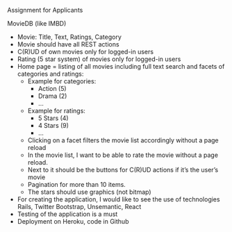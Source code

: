 Assignment for Applicants

MovieDB (like IMBD)

- Movie: Title, Text, Ratings, Category
- Movie should have all REST actions
- C(R)UD of own movies only for logged-in users
- Rating (5 star system) of movies only for logged-in users
- Home page = listing of all movies including full text search and facets of categories and ratings:
  - Example for categories:
    - Action (5)
    - Drama (2)
    - …
  - Example for ratings:
    - 5 Stars (4)
    - 4 Stars (9)
    - …
  - Clicking on a facet filters the movie list accordingly without a page reload
  - In the movie list, I want to be able to rate the movie without a page reload.
  - Next to it should be the buttons for C(R)UD actions if it’s the user’s movie
  - Pagination for more than 10 items.
  - The stars should use graphics (not bitmap)
- For creating the application, I would like to see the use of technologies Rails, Twitter Bootstrap, Unsemantic, React
- Testing of the application is a must
- Deployment on Heroku, code in Github



